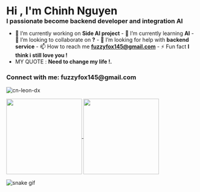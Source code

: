 
<div style="display: flex; align-items: center; width:100%">
    <div style="flex: 1;">
        <h1 style="margin: 0;">Hi , I'm Chinh Nguyen</h1>
        <h3 style="margin: 0;">I passionate become backend developer and integration AI</h3>
    </div>
    
</div>




- 🔭 I’m currently working on **Side AI project** - 🌱 I’m currently learning **AI** - 👯 I’m looking to collaborate on **?** - 🤝 I’m looking for help with **backend service** - 📫 How to reach me **fuzzyfox145@gmail.com** - ⚡
Fun fact **I think i still love you !**
- MY QUOTE : **Need to change my life !.**

<h3 align="left">Connect with me: fuzzyfox145@gmail.com</h3>
<p align="left"></p>





<p><img align="center" src="https://github-readme-streak-stats.herokuapp.com/?user=cn-leon-dx&" alt="cn-leon-dx" /></p>

<a href="https://github.com/CN-LEON-DX/SIC--Ex">
  <img height=200 align="center" src="https://github-readme-stats.vercel.app/api?username=CN-LEON-DX" />
</a>
<a href="https://github.com/CN-LEON-DX/SIC-Ex">
  <img height=200 align="center" src="https://github-readme-stats.vercel.app/api/top-langs?username=CN-LEON-DX&layout=compact&langs_count=8&card_width=320" />
</a>

![snake gif](https://github.com/CX-LEON-DC/CX-LEON-DX/blob/output/github-contribution-grid-snake.gif)


